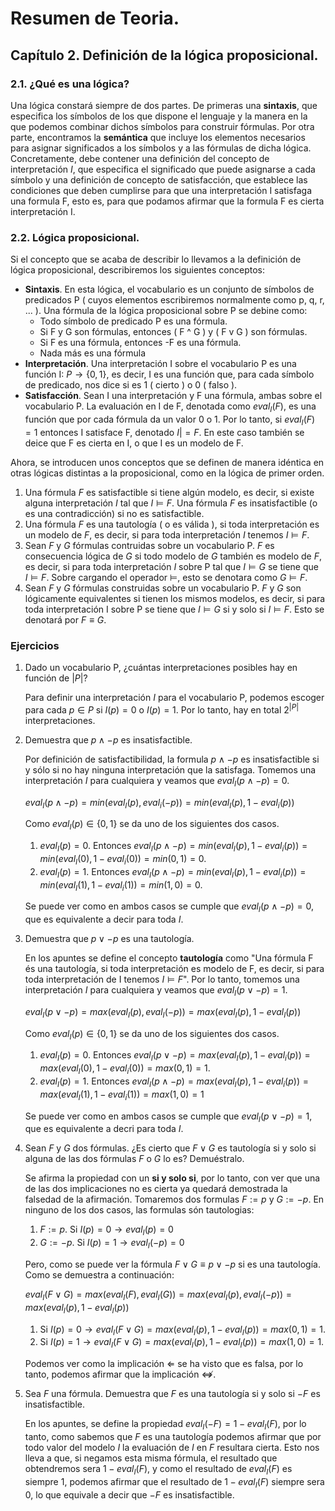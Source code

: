 # Resumen de Teoria.

## Capítulo 2. Definición de la lógica proposicional.

### 2.1. ¿Qué es una lógica?

Una lógica constará siempre de dos partes. De primeras una <b>sintaxis</b>, que especifica los símbolos de los que dispone el lenguaje y la manera en la que podemos combinar dichos símbolos para construir fórmulas. Por otra parte, encontramos la <b>semántica</b> que incluye los elementos necesarios para asignar significados a los símbolos y a las fórmulas de dicha lógica. Concretamente, debe contener una definición del concepto de interpretación $I$, que especifica el significado que puede asignarse a cada símbolo y una definición de concepto de satisfacción, que establece las condiciones que deben cumplirse para que una interpretación I satisfaga una formula F, esto es, para que podamos afirmar que la formula F es cierta interpretación I. 

### 2.2. Lógica proposicional.

Si el concepto que se acaba de describir lo llevamos a la definición de lógica proposicional, describiremos los siguientes conceptos:
- <b>Sintaxis</b>. En esta lógica, el vocabulario es un conjunto de símbolos de predicados P ( cuyos elementos escribiremos normalmente como p, q, r, ... ). Una fórmula de la lógica proposicional sobre P se debine como:
  - Todo símbolo de predicado P es una fórmula.
  - Si F y G son fórmulas, entonces ( F ^ G ) y ( F v G ) son fórmulas.
  - Si F es una fórmula, entonces -F es una fórmula.
  - Nada más es una fórmula
- <b>Interpretación</b>. Una interpretación I sobre el vocabulario P es una función I: $P \rightarrow \{0, 1\}$, es decir, I es una función que, para cada símbolo de predicado, nos dice si es 1 ( cierto ) o 0 ( falso ).
- <b>Satisfacción</b>. Sean I una interpretación y F una fórmula, ambas sobre el vocabulario P. La evaluación en I de F, denotada como $eval_I(F)$, es una función que por cada fórmula da un valor 0 o 1. Por lo tanto, si $eval_I(F) = 1$ entonces I satisface F, denotado $I |= F$. En este caso también se deice que F es cierta en I, o que I es un modelo de F. 

Ahora, se introducen unos conceptos que se definen de manera idéntica en otras lógicas distintas a la proposicional, como en la lógica de primer orden. 

1. Una fórmula $F$ es satisfactible si tiene algún modelo, es decir, si existe alguna interpretación $I$ tal que $I \models F$. Una fórmula $F$ es insatisfactible (o es una contradicción) si no es satisfactible. 
2. Una fórmula $F$ es una tautología ( o es válida ), si toda interpretación es un modelo de $F$, es decir, si para toda interpretación $I$ tenemos $I \models F$.
3. Sean $F$ y $G$ fórmulas contruidas sobre un vocabulario P. $F$ es consecuencia lógica de $G$ si todo modelo de $G$ también es modelo de $F$, es decir, si para toda interpretación $I$ sobre P tal que $I \models G$ se tiene que $I \models F$. Sobre cargando el operador $\models$, esto se denotara como $G \models F$.
4. Sean $F$ y $G$ fórmulas construidas sobre un vocabulario P. $F$ y $G$ son lógicamente equivalentes si tienen los mismos modelos, es decir, si para toda interpretación I sobre P se tiene que $I \models G$ si y solo si $I \models F$. Esto se denotará por $F \equiv G$.

### Ejercicios

1. Dado un vocabulario P, ¿cuántas interpretaciones posibles hay en función de $|P|$?
   
   Para definir una interpretación $I$ para el vocabulario P, podemos escoger para cada $p \in P$ si $I(p) = 0$ o $I(p) = 1$. Por lo tanto, hay en total $2^{|P|}$ interpretaciones.

2. Demuestra que $p \wedge -p$ es insatisfactible.

    Por definición de satisfactibilidad, la formula $p \wedge -p$ es insatisfactible si y sólo si no hay ninguna interpretación que la satisfaga. Tomemos una interpretación $I$ para cualquiera y veamos que $eval_I(p \wedge -p) = 0$.

    $eval_I(p \wedge -p) = min(eval_I(p), eval_i(-p)) = min(eval_I(p), 1-eval_i(p))$

    Como $eval_I(p) \in \{0, 1\}$ se da uno de los siguientes dos casos.
    
    1. $eval_I(p) = 0$. Entonces $eval_I(p \wedge -p) = min(eval_I(p), 1-eval_i(p)) = min(eval_I(0), 1-eval_i(0)) = min(0, 1) = 0$.
    2. $eval_I(p) = 1$. Entonces $eval_I(p \wedge -p) = min(eval_I(p), 1-eval_i(p)) = min(eval_I(1), 1-eval_i(1)) = min(1, 0) = 0$.

    Se puede ver como en ambos casos se cumple que $eval_I(p \wedge -p) = 0$, que es equivalente a decir para toda $I$.

3. Demuestra que $p \vee -p$ es una tautología.

    En los apuntes se define el concepto <b>tautología</b> como "Una fórmula F és una tautología, si toda interpretación es modelo de F, es decir, si para toda interpretación de I tenemos $I \models F$". Por lo tanto, tomemos una interpretación $I$ para cualquiera y veamos que $eval_I(p \vee -p) = 1$.

    $eval_I(p \vee -p) = max(eval_I(p), eval_I(-p)) = max(eval_I(p), 1-eval_I(p))$

    Como $eval_I(p) \in \{0, 1\}$ se da uno de los siguientes dos casos.

    1. $eval_I(p) = 0$. Entonces $eval_I(p \vee -p) = max(eval_I(p), 1-eval_i(p)) = max(eval_I(0), 1-eval_i(0)) = max(0, 1) = 1$.
    2. $eval_I(p) = 1$. Entonces $eval_I(p \wedge -p) = max(eval_I(p), 1-eval_i(p)) = max(eval_I(1), 1-eval_i(1)) = max(1, 0) = 1$

    Se puede ver como en ambos casos se cumple que $eval_I(p \vee -p) = 1$, que es equivalente a decri para toda $I$.

4. Sean $F$ y $G$ dos fórmulas. ¿Es cierto que $F \vee G$ es tautología si y solo si alguna de las dos fórmulas $F$ o $G$ lo es? Demuéstralo.

    Se afirma la propiedad con un <b>si y solo si</b>, por lo tanto, con ver que una de las dos implicaciones no es cierta ya quedará demostrada la falsedad de la afirmación. Tomaremos dos formulas $F := p$ y $G := -p$. En ninguno de los dos casos, las formulas són tautologias:
    
    1. $F := p$. Si $I(p)= 0 \rightarrow eval_I(p) = 0$
    2. $G := -p$. Si $I(p) = 1 \rightarrow eval_I(-p) = 0$

    Pero, como se puede ver la fórmula $F \vee G \equiv p \vee -p$ si es una tautología. Como se demuestra a continuación:

    $eval_I(F \vee G) = max(eval_I(F), eval_I(G)) = max(eval_I(p), eval_I(-p)) = max(eval_I(p), 1-eval_I(p))$


    1. Si $I(p)= 0 \rightarrow eval_I(F \vee G) = max(eval_I(p), 1-eval_I(p)) = max(0, 1) = 1$.
    2. Si $I(p)= 1 \rightarrow eval_I(F \vee G) = max(eval_I(p), 1-eval_I(p)) = max(1, 0) = 1$.

    Podemos ver como la implicación $\Leftarrow$ se ha visto que es falsa, por lo tanto, podemos afirmar que la implicación $\not\Leftrightarrow$.

5. Sea $F$ una fórmula. Demuestra que $F$ es una tautología si y solo si $-F$ es insatisfactible.

    En los apuntes, se define la propiedad $eval_I(-F)=1-eval_I(F)$, por lo tanto, como sabemos que $F$ es una tautología podemos afirmar que por todo valor del modelo $I$ la evaluación de $I$ en $F$ resultara cierta. Esto nos lleva a que, si negamos esta misma fórmula, el resultado que obtendremos sera $1-eval_I(F)$, y como el resultado de $eval_I(F)$ es siempre $1$, podemos afirmar que el resultado de $1-eval_I(F)$ siempre sera $0$, lo que equivale a decir que $-F$ es insatisfactible. 